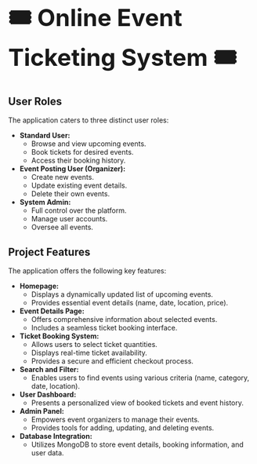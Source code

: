 ## **<span style="font-size: 5vw;">🎟️ Online Event Ticketing System 🎟️</span>**

## User Roles

The application caters to three distinct user roles:

* **Standard User:**
    * Browse and view upcoming events.
    * Book tickets for desired events.
    * Access their booking history.
* **Event Posting User (Organizer):**
    * Create new events.
    * Update existing event details.
    * Delete their own events.
* **System Admin:**
    * Full control over the platform.
    * Manage user accounts.
    * Oversee all events.

## Project Features

The application offers the following key features:

* **Homepage:**
    * Displays a dynamically updated list of upcoming events.
    * Provides essential event details (name, date, location, price).
* **Event Details Page:**
    * Offers comprehensive information about selected events.
    * Includes a seamless ticket booking interface.
* **Ticket Booking System:**
    * Allows users to select ticket quantities.
    * Displays real-time ticket availability.
    * Provides a secure and efficient checkout process.
* **Search and Filter:**
    * Enables users to find events using various criteria (name, category, date, location).
* **User Dashboard:**
    * Presents a personalized view of booked tickets and event history.
* **Admin Panel:**
    * Empowers event organizers to manage their events.
    * Provides tools for adding, updating, and deleting events.
* **Database Integration:**
    * Utilizes MongoDB to store event details, booking information, and user data.
